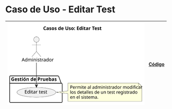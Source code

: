 # Caso de Uso - Editar Test

| ![Diagrama de Clases](/casos_de_uso/imagenes/administrador/Editar_Test.svg) |[Código](/casos_de_uso/diagrama_casos_de_uso/administrador/editar_test/editar_test.puml)|
|----------------------------------------------------------------------------------------|---|